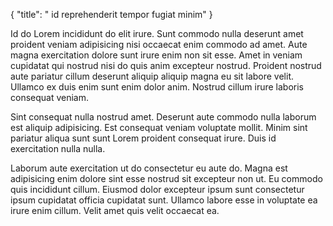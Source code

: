 {
  "title": " id reprehenderit tempor fugiat minim"
}

Id do Lorem incididunt do elit irure. Sunt commodo nulla deserunt amet proident veniam adipisicing nisi occaecat enim commodo ad amet. Aute magna exercitation dolore sunt irure enim non sit esse. Amet in veniam cupidatat qui nostrud nisi do quis anim excepteur nostrud. Proident nostrud aute pariatur cillum deserunt aliquip aliquip magna eu sit labore velit. Ullamco ex duis enim sunt enim dolor anim. Nostrud cillum irure laboris consequat veniam.

Sint consequat nulla nostrud amet. Deserunt aute commodo nulla laborum est aliquip adipisicing. Est consequat veniam voluptate mollit. Minim sint pariatur aliqua sunt sunt Lorem proident consequat irure. Duis id exercitation nulla nulla.

Laborum aute exercitation ut do consectetur eu aute do. Magna est adipisicing enim dolore sint esse nostrud sit excepteur non ut. Eu commodo quis incididunt cillum. Eiusmod dolor excepteur ipsum sunt consectetur ipsum cupidatat officia cupidatat sunt. Ullamco labore esse in voluptate ea irure enim cillum. Velit amet quis velit occaecat ea.